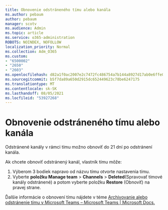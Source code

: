 ```yaml
---
title: Obnovenie odstráneného tímu alebo kanála
ms.author: pebaum
author: pebaum
manager: scotv
ms.audience: Admin
ms.topic: article
ms.service: o365-administration
ROBOTS: NOINDEX, NOFOLLOW
localization_priority: Normal
ms.collection: Adm_O365
ms.custom:
- "6500002"
- "2650"
- "2603"
ms.openlocfilehash: d82a1f0ac2007e2c7472fc486754a7b144a8927d17ab0e6ffe0fed6fd2ddf4e4
ms.sourcegitcommit: b5f7da89a650d2915dc652449623c78be6247175
ms.translationtype: MT
ms.contentlocale: sk-SK
ms.lasthandoff: 08/05/2021
ms.locfileid: "53927268"
---
```

# <a name="how-to-restore-a-deleted-team-or-channel"></a>Obnovenie odstráneného tímu alebo kanála

Odstránené kanály v rámci tímu možno obnoviť do 21 dní po odstránení kanála.

Ak chcete obnoviť odstránený kanál, vlastník tímu môže:

1. Výberom 3 bodiek napravo od názvu tímu otvorte nastavenia tímu.
2. Vyberte **položku Manage team**  >  **Channels**  >  **Deleted**(Spravovať tímové kanály odstránené) a potom vyberte položku **Restore** (Obnoviť) na pravej strane.

Ďalšie informácie o obnovení tímu nájdete v téme [Archivovanie alebo odstránenie tímu v Microsoft Teams – Microsoft Teams | Microsoft Docs.](https://docs.microsoft.com/microsoftteams/archive-or-delete-a-team#restore-a-deleted-team)

